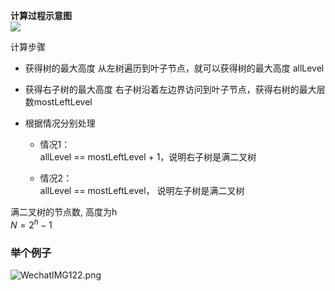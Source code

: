 **计算过程示意图**  
![](http://pic.zaqbest.com/i/2022/05/12/627ccb9c29002.png)

计算步骤
- 获得树的最大高度
从左树遍历到叶子节点，就可以获得树的最大高度 allLevel

- 获得右子树的最大高度
右子树沿着左边界访问到叶子节点，获得右树的最大层数mostLeftLevel

- 根据情况分别处理  
  - 情况1：  
    allLevel == mostLeftLevel + 1，说明右子树是满二叉树

  - 情况2：  
    allLevel == mostLeftLevel， 说明左子树是满二叉树

满二叉树的节点数, 高度为h  
$N = 2^h - 1$

### 举个例子
![WechatIMG122.png](http://pic.zaqbest.com/i/2022/06/09/62a1f6b3901de.png)
